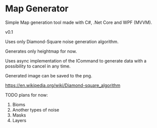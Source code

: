 # Map Generator
Simple Map generation tool made with C#, .Net Core and WPF (MVVM).

v0.1

Uses only Diamond-Square noise generation algorithm.

Generates only heightmap for now. 

Uses async implementation of the ICommand to generate data with a possibility to cancel in any time. 

Generated image can be saved to the png.

https://en.wikipedia.org/wiki/Diamond-square_algorithm

TODO plans for now: 
1. Bioms
2. Another types of noise
3. Masks
4. Layers

